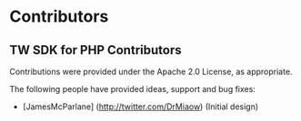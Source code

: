 # Contributors

## TW SDK for PHP Contributors

Contributions were provided under the Apache 2.0 License, as appropriate.

The following people have provided ideas, support and bug fixes:

* [JamesMcParlane] (http://twitter.com/DrMiaow) (Initial design)


